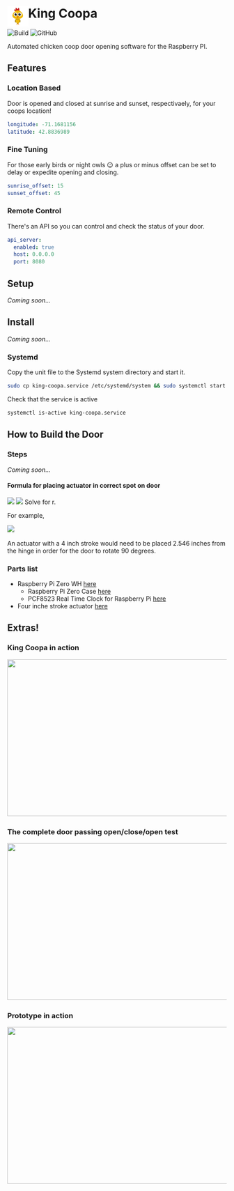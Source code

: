 # King Coopa <img src="https://github.com/chrisdimaio/king-coopa/blob/main/resources/logo.png?raw=true" align="left" height="48" width="48" >

![Build](https://github.com/chrisdimaio/king-coopa/workflows/Build/badge.svg)
![GitHub](https://img.shields.io/github/license/chrisdimaio/king-coopa)

Automated chicken coop door opening software for the Raspberry PI.

## Features

### Location Based

Door is opened and closed at sunrise and sunset, respectivaely, for your coops location!

```yaml
longitude: -71.1681156
latitude: 42.8836989
```

### Fine Tuning

For those early birds or night owls :wink: a plus or minus offset can be set to delay or expedite opening and closing.

```yaml
sunrise_offset: 15
sunset_offset: 45
```

### Remote Control

There's an API so you can control and check the status of your door.

```yaml
api_server:
  enabled: true
  host: 0.0.0.0
  port: 8080
```

## Setup

_Coming soon..._

## Install

_Coming soon..._

### Systemd

Copy the unit file to the Systemd system directory and start it.

```bash
sudo cp king-coopa.service /etc/systemd/system && sudo systemctl start king-coopa.service
```

Check that the service is active

```bash
systemctl is-active king-coopa.service
```

## How to Build the Door

### Steps

_Coming soon..._

#### Formula for placing actuator in correct spot on door
<img src="https://render.githubusercontent.com/render/math?math=S= Length of stroke">
<img src="https://render.githubusercontent.com/render/math?math=r=4S/2\pi">
Solve for r.

For example,

<img src="https://render.githubusercontent.com/render/math?math=r=4*4/2\pi=16/2\pi=2.546">

An actuator with a 4 inch stroke would need to be placed 2.546 inches from the hinge in order for the door to rotate 90 degrees.

### Parts list

* Raspberry Pi Zero WH <a href="https://www.adafruit.com/product/3708">here</a>
  * Raspberry Pi Zero Case <a href="https://www.adafruit.com/product/3252">here</a>
  * PCF8523 Real Time Clock for Raspberry Pi <a href="https://www.adafruit.com/product/3386">here</a>
* Four inche stroke actuator <a href="https://www.amazon.com/dp/B00NM8H6VS/ref=cm_sw_r_tw_dp_QK3SXWVJP51N17N46ZG5?_encoding=UTF8&psc=1">here</a>

## Extras!

### King Coopa in action ###

<a href="https://youtube/aqsExHMFxAc"><img src="https://img.youtube.com/vi/30huzIxSSeY/maxresdefault.jpg"  height="360" width="640"></a>

### The complete door passing open/close/open test

<a href="https://youtube/aqsExHMFxAc"><img src="https://img.youtube.com/vi/aqsExHMFxAc/maxresdefault.jpg"  height="360" width="640"></a>

### Prototype in action

<a href="https://youtu.be/MoYLyeGovbg"><img src="https://img.youtube.com/vi/MoYLyeGovbg/maxresdefault.jpg" height="360" width="640"></a>
